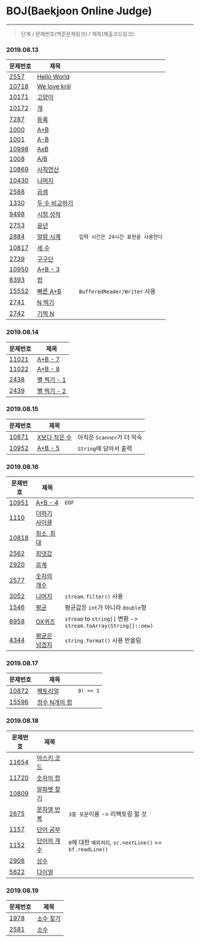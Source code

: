 # BOJ(Baekjoon Online Judge)
---
> 단계 / 문제번호(백준문제링크) / 제목(제출코드링크)
### 2019.08.13
|문제번호|제목||
|---|---|---|
|[2557](https://www.acmicpc.net/problem/2557)|[Hello World](java/2557.java)|
|[10718](https://www.acmicpc.net/problem/10718)|[We love kriii](java/10718.java)|
|[10171](https://www.acmicpc.net/problem/10171)|[고양이](java/10171.java)
|[10172](https://www.acmicpc.net/problem/10172)|[개](java/10172.java)
|[7287](https://www.acmicpc.net/problem/7287)|[등록](java/7287.java)
|[1000](https://www.acmicpc.net/problem/1000)|[A+B](java/1000.java)
|[1001](https://www.acmicpc.net/problem/1001)|[A-B](java/1001.java)
|[10998](https://www.acmicpc.net/problem/10998)|[AxB](java/10998.java)
|[1008](https://www.acmicpc.net/problem/1008)|[A/B](java/1008.java)
|[10869](https://www.acmicpc.net/problem/10869)|[사칙연산](java/10869.java)
|[10430](https://www.acmicpc.net/problem/10430)|[나머지](java/10430.java)
|[2588](https://www.acmicpc.net/problem/2588)|[곱셈](java/2588.java)
|[1330](https://www.acmicpc.net/problem/1330)|[두 수 비교하기](java/1330.java)
|[9498](https://www.acmicpc.net/problem/9498)|[시험 성적](java/9498.java)
|[2753](https://www.acmicpc.net/problem/2753)|[윤년](java/2753.java)
|[2884](https://www.acmicpc.net/problem/2884)|[알람 시계](java/2884.java)|`입력 시간은 24시간 표현을 사용한다`
|[10817](https://www.acmicpc.net/problem/10817)|[세 수](java/10817.java)
|[2739](https://www.acmicpc.net/problem/2739)|[구구단](java/2739.java)
|[10950](https://www.acmicpc.net/problem/10950)|[A+B - 3](java/10950.java)
|[8393](https://www.acmicpc.net/problem/8393)|[합](java/8393.java)
|[15552](https://www.acmicpc.net/problem/15552)|[빠른 A+B](java/15552.java)|`BufferedReader/Writer` 사용
|[2741](https://www.acmicpc.net/problem/2741)|[N 찍기](java/2741.java)
|[2742](https://www.acmicpc.net/problem/2742)|[기찍 N](java/2742.java)

### 2019.08.14
|문제번호|제목|
|---|---|
|[11021](https://www.acmicpc.net/problem/11021)|[A+B - 7](java/11021.java)
|[11022](https://www.acmicpc.net/problem/11022)|[A+B - 8](java/11022.java)
|[2438](https://www.acmicpc.net/problem/2438)|[별 찍기 - 1](java/2438.java)
|[2439](https://www.acmicpc.net/problem/2439)|[별 찍기 - 2](java/2439.java)

### 2019.08.15
|문제번호|제목||
|---|---|---|
|[10871](https://www.acmicpc.net/problem/10871)|[X보다 작은 수](java/10871.java)|아직은 `Scanner`가 더 익숙
|[10952](https://www.acmicpc.net/problem/10952)|[A+B - 5](java/10952.java)|`String`에 담아서 출력

### 2019.08.16
|문제번호|제목||
|---|---|---|
|[10951](https://www.acmicpc.net/problem/10951)|[A+B - 4](java/10951.java)|`EOF`
|[1110](https://www.acmicpc.net/problem/1110)|[더하기 사이클](java/1110.java)
|[10818](https://www.acmicpc.net/problem/10818)|[최소, 최대](java/10818.java)
|[2562](https://www.acmicpc.net/problem/2562)|[최댓값](java/2562.java)
|[2920](https://www.acmicpc.net/problem/2920)|[음계](java/2920.java)
|[2577](https://www.acmicpc.net/problem/2577)|[숫자의 개수](java/2577.java)
|[3052](https://www.acmicpc.net/problem/3052)|[나머지](java/3052.java)|`stream.filter()` 사용
|[1546](https://www.acmicpc.net/problem/1546)|[평균](java/1546.java)|평균값은 `int`가 아니라 `double`형
|[8958](https://www.acmicpc.net/problem/8958)|[OX퀴즈](java/8958.java)|`stream` to `string[]` 변환 -> `stream.toArray(String[]::new)`
|[4344](https://www.acmicpc.net/problem/4344)|[평균은 넘겠지](java/4344.java)|`string.format()` 사용 반올림

### 2019.08.17
|문제번호|제목||
|---|---|---|
|[10872](https://www.acmicpc.net/problem/10872)|[팩토리얼](java/10872.java)|`0! == 1`
|[15596](https://www.acmicpc.net/problem/15596)|[정수 N개의 합](java/15596.java)

### 2019.08.18
|문제번호|제목||
|---|---|---|
|[11654](https://www.acmicpc.net/problem/11654)|[아스키 코드](java/11654.java)
|[11720](https://www.acmicpc.net/problem/11720)|[숫자의 합](java/11720.java)
|[10809](https://www.acmicpc.net/problem/10809)|[알파벳 찾기](java/10809.java)
|[2675](https://www.acmicpc.net/problem/2675)|[문자열 반복](java/2675.java)|`3중 포문`이용 -> 리팩토링 할 것
|[1157](https://www.acmicpc.net/problem/1157)|[단어 공부](java/1157.java)
|[1152](https://www.acmicpc.net/problem/1152)|[단어의 개수](java/1152.java)|`0`에 대한 `예외처리`, `sc.nextLine()` == `bf.readLine()`
|[2908](https://www.acmicpc.net/problem/2908)|[상수](java/2908.java)
|[5622](https://www.acmicpc.net/problem/5622)|[다이얼](java/5622.java)

### 2019.08.19
|문제번호|제목|
|---|---|
|[1978](https://www.acmicpc.net/problem/1978)|[소수 찾기](java/1978.java)
|[2581](https://www.acmicpc.net/problem/2581)|[소수](java/2581.java)